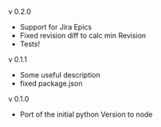 v 0.2.0
  - Support for Jira Epics
  - Fixed revision diff to calc min Revision
  - Tests!

v 0.1.1
  - Some useful description
  - fixed package.json

v 0.1.0
  - Port of the initial python Version to node

